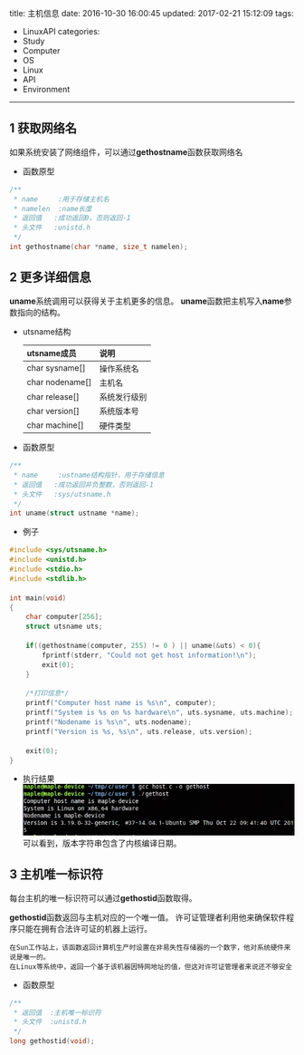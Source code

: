 title: 主机信息
date: 2016-10-30 16:00:45
updated: 2017-02-21 15:12:09
tags:
- LinuxAPI
categories:
- Study
- Computer
- OS
- Linux
- API
- Environment
---
## 1 获取网络名

如果系统安装了网络组件，可以通过**gethostname**函数获取网络名

- 函数原型

```c
/**
 * name     :用于存储主机名
 * namelen  :name长度
 * 返回值   :成功返回0，否则返回-1
 * 头文件   :unistd.h
 */
int gethostname(char *name, size_t namelen);
```

## 2 更多详细信息

**uname**系统调用可以获得关于主机更多的信息。
**uname**函数把主机写入**name**参数指向的结构。

- utsname结构

    |   utsname成员   |     说明     |
    |-----------------|--------------|
    | char sysname[]  | 操作系统名   |
    | char nodename[] | 主机名       |
    | char release[]  | 系统发行级别 |
    | char version[]  | 系统版本号   |
    | char machine[]  | 硬件类型     |

- 函数原型

```c
/**
 * name     :ustname结构指针，用于存储信息
 * 返回值   :成功返回非负整数，否则返回-1
 * 头文件   :sys/utsname.h
 */
int uname(struct ustname *name);
```

- 例子

```c
#include <sys/utsname.h>
#include <unistd.h>
#include <stdio.h>
#include <stdlib.h>

int main(void)
{
    char computer[256];
    struct utsname uts;

    if((gethostname(computer, 255) != 0 ) || uname(&uts) < 0){
        fprintf(stderr, "Could not get host information!\n");
        exit(0);
    }

    /*打印信息*/
    printf("Computer host name is %s\n", computer);
    printf("System is %s on %s hardware\n", uts.sysname, uts.machine);
    printf("Nodename is %s\n", uts.nodename);
    printf("Version is %s, %s\n", uts.release, uts.version);

    exit(0);
}
```

- 执行结果
    ![执行结果](../post_img/5815a910ab644162e10045dc)
    可以看到，版本字符串包含了内核编译日期。    

## 3 主机唯一标识符

每台主机的唯一标识符可以通过**gethostid**函数取得。

**gethostid**函数返回与主机对应的一个唯一值。
许可证管理者利用他来确保软件程序只能在拥有合法许可证的机器上运行。

    在Sun工作站上，该函数返回计算机生产时设置在非易失性存储器的一个数字，他对系统硬件来说是唯一的。
    在Linux等系统中，返回一个基于该机器因特网地址的值，但这对许可证管理者来说还不够安全


- 函数原型

```c
/**
 * 返回值  :主机唯一标识符
 * 头文件  :unistd.h
 */
long gethostid(void);
```

